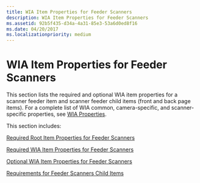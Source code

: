 ```yaml
---
title: WIA Item Properties for Feeder Scanners
description: WIA Item Properties for Feeder Scanners
ms.assetid: 92b5f435-d34a-4a31-85e3-53a6d0ed8f16
ms.date: 04/20/2017
ms.localizationpriority: medium
---
```


# WIA Item Properties for Feeder Scanners





This section lists the required and optional WIA item properties for a scanner feeder item and scanner feeder child items (front and back page items). For a complete list of WIA common, camera-specific, and scanner-specific properties, see [WIA Properties](https://msdn.microsoft.com/library/windows/hardware/ff552739).

This section includes:

[Required Root Item Properties for Feeder Scanners](required-root-item-properties-for-feeder-scanners.md)

[Required WIA Item Properties for Feeder Scanners](required-wia-item-properties-for-feeder-scanners.md)

[Optional WIA Item Properties for Feeder Scanners](optional-wia-item-properties-for-feeder-scanners.md)

[Requirements for Feeder Scanners Child Items](requirements-for-feeder-scanners-child-items.md)

 

 





